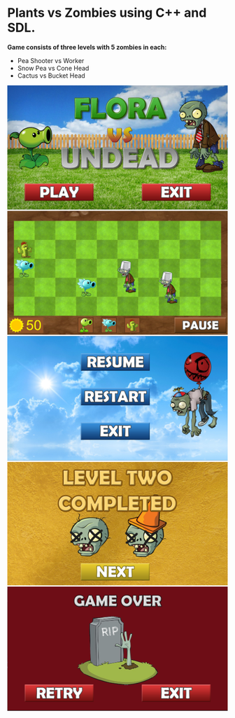 # Plants vs Zombies using C++ and SDL.
**Game consists of three levels with 5 zombies in each:**
* Pea Shooter vs Worker
* Snow Pea vs Cone Head
* Cactus vs Bucket Head

![main menu](https://raw.githubusercontent.com/npecko/Plants-vs-Zombies/master/assets/github/1.png)
![level three](https://raw.githubusercontent.com/npecko/Plants-vs-Zombies/master/assets/github/2.png)
![pause menu](https://raw.githubusercontent.com/npecko/Plants-vs-Zombies/master/assets/github/3.png)
![level completed](https://raw.githubusercontent.com/npecko/Plants-vs-Zombies/master/assets/github/4.png)
![game over](https://raw.githubusercontent.com/npecko/Plants-vs-Zombies/master/assets/github/5.png)
